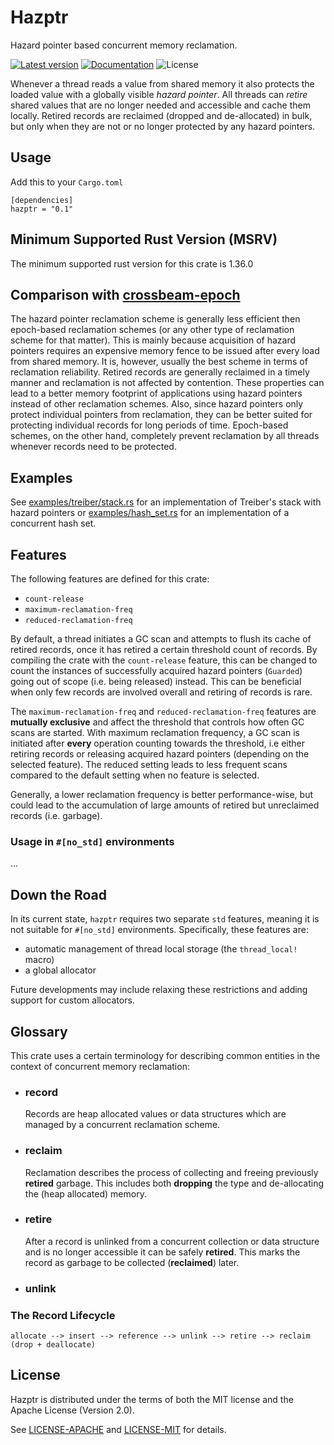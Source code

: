 # Hazptr

Hazard pointer based concurrent memory reclamation.

[![Latest version](https://img.shields.io/crates/v/hazptr.svg)](https://crates.io/crates/hazptr)
[![Documentation](https://docs.rs/hazptr/badge.svg)](https://docs.rs/hazptr)
![License](https://img.shields.io/crates/l/hazptr.svg)

Whenever a thread reads a value from shared memory it also protects the loaded value with a globally visible
*hazard pointer*.
All threads can *retire* shared values that are no longer needed and accessible and cache them locally.
Retired records are reclaimed (dropped and de-allocated) in bulk, but only when they are not or no longer protected
by any hazard pointers.

## Usage

Add this to your `Cargo.toml`

```
[dependencies]
hazptr = "0.1"
```

## Minimum Supported Rust Version (MSRV)

The minimum supported rust version for this crate is 1.36.0

## Comparison with [crossbeam-epoch](https://crates.io/crates/crossbeam-epoch)

The hazard pointer reclamation scheme is generally less efficient then epoch-based reclamation schemes (or any other
type of reclamation scheme for that matter).
This is mainly because acquisition of hazard pointers requires an expensive memory fence to be issued after every load
from shared memory.
It is, however, usually the best scheme in terms of reclamation reliability.
Retired records are generally reclaimed in a timely manner and reclamation is not affected by contention.
These properties can lead to a better memory footprint of applications using hazard pointers instead of other
reclamation schemes.
Also, since hazard pointers only protect individual pointers from reclamation, they can be better suited for protecting
individual records for long periods of time.
Epoch-based schemes, on the other hand, completely prevent reclamation by all threads whenever records need to be
protected.

## Examples

See [examples/treiber/stack.rs](examples/treiber/stack.rs) for an implementation of Treiber's stack with hazard
pointers or [examples/hash_set.rs](examples/hash_set.rs) for an implementation of a concurrent hash set.

## Features

The following features are defined for this crate:

- `count-release`
- `maximum-reclamation-freq`
- `reduced-reclamation-freq`

By default, a thread initiates a GC scan and attempts to flush its cache of retired records, once it has retired a
certain threshold count of records.
By compiling the crate with the `count-release` feature, this can be changed to count the instances of successfully
acquired hazard pointers (`Guarded`) going out of scope (i.e. being released) instead.
This can be beneficial when only few records are involved overall and retiring of records is rare.

The `maximum-reclamation-freq` and `reduced-reclamation-freq` features are **mutually exclusive** and affect the
threshold that controls how often GC scans are started.
With maximum reclamation frequency, a GC scan is initiated after **every** operation counting towards the threshold,
i.e either retiring records or releasing acquired hazard pointers (depending on the selected feature).
The reduced setting leads to less frequent scans compared to the default setting when no feature is selected.

Generally, a lower reclamation frequency is better performance-wise, but could lead to the accumulation of large amounts
of retired but unreclaimed records (i.e. garbage).

### Usage in `#[no_std]` environments

...

## Down the Road

In its current state, `hazptr` requires two separate `std` features, meaning it is not suitable for `#[no_std]`
environments.
Specifically, these features are:

- automatic management of thread local storage (the `thread_local!` macro)
- a global allocator

Future developments may include relaxing these restrictions and adding support for custom allocators.

## Glossary

This crate uses a certain terminology for describing common entities in the context of concurrent memory reclamation:

- ### record

  Records are heap allocated values or data structures which are managed by a concurrent
  reclamation scheme.

- ### reclaim

  Reclamation describes the process of collecting and freeing previously **retired**
  garbage.
  This includes both **dropping** the type and de-allocating the (heap allocated) memory.

- ### retire

  After a record is unlinked from a concurrent collection or data structure and is no
  longer accessible it can be safely **retired**.
  This marks the record as garbage to be collected (**reclaimed**) later.

- ### unlink

### The Record Lifecycle

```
allocate --> insert --> reference --> unlink --> retire --> reclaim (drop + deallocate) 
```

## License

Hazptr is distributed under the terms of both the MIT license and the
Apache License (Version 2.0).

See [LICENSE-APACHE](LICENSE-APACHE) and [LICENSE-MIT](LICENSE-MIT) for details.
